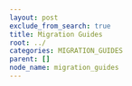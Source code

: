 ```yaml
---
layout: post
exclude_from_search: true
title: Migration Guides
root: ../
categories: MIGRATION_GUIDES
parent: []
node_name: migration_guides
---
```

